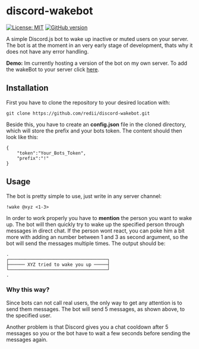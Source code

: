 # discord-wakebot 
[![License: MIT](https://img.shields.io/badge/License-MIT-yellow.svg)](https://opensource.org/licenses/MIT) [![GitHub version](https://badge.fury.io/gh/redii%2Fdiscord-wakebot.svg)](https://badge.fury.io/gh/redii%2Fdiscord-wakebot)

A simple Discord.js bot to wake up inactive or muted users on your server. The bot is at the moment in an very early stage of development, thats why it does not have any error handling.

**Demo:** Im currently hosting a version of the bot on my own server. To add the wakeBot to your server click [here](https://discordapp.com/oauth2/authorize?client_id=362303227871625219&scope=bot&permissions=1117184).

## Installation
First you have to clone the repository to your desired location with:

    git clone https://github.com/redii/discord-wakebot.git

Beside this, you have to create an **config.json** file in the cloned directory, which will store the prefix and your bots token. The content should then look like this:

    {
        "token":"Your_Bots_Token",
        "prefix":"!"
    }

## Usage
The bot is pretty simple to use, just write in any server channel:

    !wake @xyz <1-3>

In order to work properly you have to **mention** the person you want to wake up. The bot will then quickly try to wake up the specified person through messages in direct chat. If the person wont react, you can poke him a bit more with adding an number between 1 and 3 as second argument, so the bot will send the messages multiple times. The output should be:

    .
    ┌─────────────────────────────────────┐
    ├────── XYZ tried to wake you up ─────┤
    └─────────────────────────────────────┘
    .

### Why this way?
Since bots can not call real users, the only way to get any attention is to send them messages. The bot will send 5 messages, as shown above, to the specified user.

Another problem is that Discord gives you a chat cooldown after 5 messages so you or the bot have to wait a few seconds before sending the messages again.
